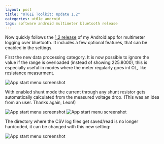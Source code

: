 ```yaml
---
layout: post
title: "UT61E Toolkit: Update 1.2"
categories: ut61e android
tags: software android multimeter bluetooth release
--- 
```

Now quickly follows the [1.2 release](https://github.com/Jakeler/UT61E-Toolkit/releases/tag/v1.2) of my Android app for multimeter logging over bluetooth.
It includes a few optional features, that can be enabled in the settings. 

First the new data processing category.
It is now possible to ignore the value if the range is overloaded (instead of showing 225.8000), this is especially useful in modes where the meter regularly goes int OL, like resistance measurment.

![App start menu screenshot](/assets/ut61e-android/ignore_ol_shunt.png)


With enabled shunt mode the current through any shunt resistor gets automatically calculated from the measured voltage drop. (This was an idea from an user. Thanks again, Leon!)

![App start menu screenshot](/assets/ut61e-android/shunt_resistance.png)
![App start menu screenshot](/assets/ut61e-android/shunt_mode.png)

The directory where the CSV log files get saved/read is no longer hardcoded, it can be changed with this new setting: 

![App start menu screenshot](/assets/ut61e-android/logfolder_setting.png)
